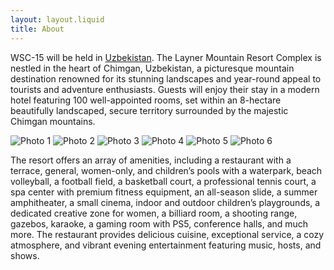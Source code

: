 ```yaml
---
layout: layout.liquid
title: About
---
```


WSC-15 will be held in <a href="https://uzbekistan.travel/en/">Uzbekistan</a>. The Layner Mountain Resort Complex is nestled in the heart of Chimgan, Uzbekistan, a picturesque mountain destination renowned for its stunning landscapes and year-round appeal to tourists and adventure enthusiasts. Guests will enjoy their stay in a modern hotel featuring 100 well-appointed rooms, set within an 8-hectare beautifully landscaped, secure territory surrounded by the majestic Chimgan mountains.

<div class="gallery">
  <div class="gallery-images">
    <img src="/images/photo1.jpg" alt="Photo 1" class="gallery-image active">
    <img src="/images/photo2.jpg" alt="Photo 2" class="gallery-image">
    <img src="/images/photo3.jpg" alt="Photo 3" class="gallery-image">
    <img src="/images/photo4.jpg" alt="Photo 4" class="gallery-image">
    <img src="/images/photo5.jpg" alt="Photo 5" class="gallery-image">
    <img src="/images/photo6.jpg" alt="Photo 6" class="gallery-image">
  </div>

  <div class="galery-dots">
    <span class="dot active" data-index="0"></span>
    <span class="dot" data-index="1"></span>
    <span class="dot" data-index="2"></span>
    <span class="dot" data-index="3"></span>
    <span class="dot" data-index="4"></span>
    <span class="dot" data-index="5"></span>
  </div>
</div>


The resort offers an array of amenities, including a restaurant with a terrace, general, women-only, and children’s pools with a waterpark, beach volleyball, a football field, a basketball court, a professional tennis court, a spa center with premium fitness equipment, an all-season slide, a summer amphitheater, a small cinema, indoor and outdoor children’s playgrounds, a dedicated creative zone for women, a billiard room, a shooting range, gazebos, karaoke, a gaming room with PS5, conference halls, and much more. The restaurant provides delicious cuisine, exceptional service, a cozy atmosphere, and vibrant evening entertainment featuring music, hosts, and shows.
